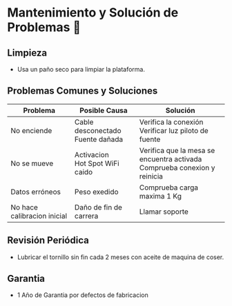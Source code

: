 # Mantenimiento y Solución de Problemas 🔧

##  Limpieza
- Usa un paño seco para limpiar la plataforma.

##  Problemas Comunes y Soluciones
| Problema | Posible Causa | Solución |
|----------|-------------|----------|
| No enciende | Cable desconectado <br> Fuente dañada | Verifica la conexión <br> Verificar luz piloto de fuente |
| No se mueve | Activacion <br> Hot Spot WiFi caido | Verifica que la mesa se encuentra activada <br> Comprueba conexion y reinicia |
| Datos erróneos | Peso exedido | Comprueba carga maxima 1 Kg |
| No hace calibracion inicial | Daño de fin de carrera | Llamar soporte |

##  Revisión Periódica
- Lubricar el tornillo sin fin cada 2 meses con aceite de maquina de coser.

##  Garantia
- 1 Año de Garantia por defectos de fabricacion